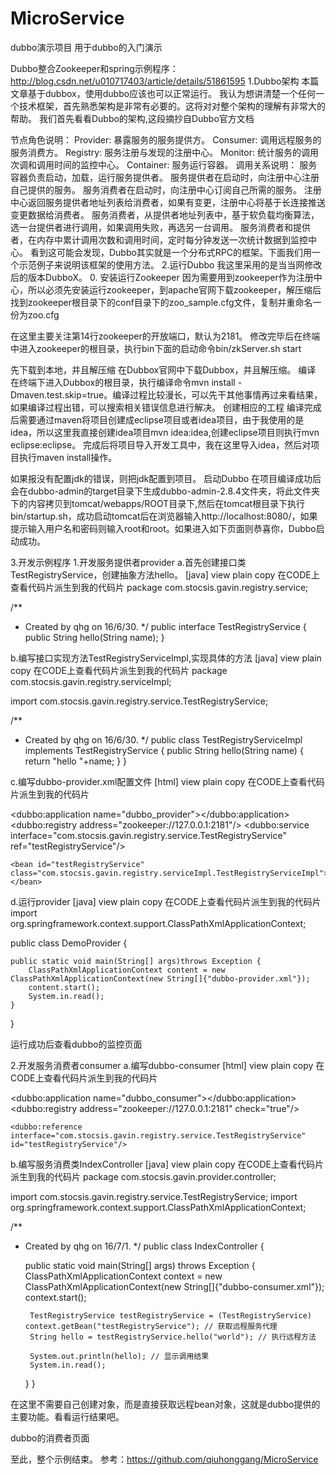 # MicroService
dubbo演示项目
用于dubbo的入门演示

Dubbo整合Zookeeper和spring示例程序：
http://blog.csdn.net/u010717403/article/details/51861595
1.Dubbo架构
本篇文章基于dubbox，使用dubbo应该也可以正常运行。
我认为想讲清楚一个任何一个技术框架，首先熟悉架构是非常有必要的。这将对对整个架构的理解有非常大的帮助。
我们首先看看Dubbo的架构,这段摘抄自Dubbo官方文档

节点角色说明：
Provider: 暴露服务的服务提供方。
Consumer: 调用远程服务的服务消费方。
Registry: 服务注册与发现的注册中心。
Monitor: 统计服务的调用次调和调用时间的监控中心。
Container: 服务运行容器。
调用关系说明：
服务容器负责启动，加载，运行服务提供者。
服务提供者在启动时，向注册中心注册自己提供的服务。
服务消费者在启动时，向注册中心订阅自己所需的服务。
注册中心返回服务提供者地址列表给消费者，如果有变更，注册中心将基于长连接推送变更数据给消费者。
服务消费者，从提供者地址列表中，基于软负载均衡算法，选一台提供者进行调用，如果调用失败，再选另一台调用。
服务消费者和提供者，在内存中累计调用次数和调用时间，定时每分钟发送一次统计数据到监控中心。 看到这可能会发现，Dubbo其实就是一个分布式RPC的框架。下面我们用一个示范例子来说明该框架的使用方法。
2.运行Dubbo
我这里采用的是当当网修改后的版本DubboX。
0. 安装运行Zookeeper
因为需要用到zookeeper作为注册中心，所以必须先安装运行zookeeper，到apache官网下载zookeeper，解压缩后找到zookeeper根目录下的conf目录下的zoo_sample.cfg文件，复制并重命名一份为zoo.cfg

在这里主要关注第14行zookeeper的开放端口，默认为2181。
修改完毕后在终端中进入zookeeper的根目录，执行bin下面的启动命令bin/zkServer.sh start

先下载到本地，并且解压缩
在Dubbox官网中下载Dubbox，并且解压缩。
编译
在终端下进入Dubbox的根目录，执行编译命令mvn install -Dmaven.test.skip=true。编译过程比较漫长，可以先干其他事情再过来看结果，如果编译过程出错，可以搜索相关错误信息进行解决。
创建相应的工程
编译完成后需要通过maven将项目创建成eclipse项目或者idea项目，由于我使用的是idea，所以这里我直接创建idea项目mvn idea:idea,创建eclipse项目则执行mvn eclipse:eclipse。
完成后将项目导入开发工具中，我在这里导入idea，然后对项目执行maven install操作。

如果报没有配置jdk的错误，则把jdk配置到项目。
启动Dubbo 在项目编译成功后会在dubbo-admin的target目录下生成dubbo-admin-2.8.4文件夹，将此文件夹下的内容拷贝到tomcat/webapps/ROOT目录下,然后在tomcat根目录下执行bin/startup.sh，成功启动tomcat后在浏览器输入http://localhost:8080/，如果提示输入用户名和密码则输入root和root。如果进入如下页面则恭喜你，Dubbo启动成功。

3.开发示例程序
1.开发服务提供者provider
a.首先创建接口类TestRegistryService，创建抽象方法hello。
[java] view plain copy 在CODE上查看代码片派生到我的代码片
package com.stocsis.gavin.registry.service;

/**
 * Created by qhg on 16/6/30.
 */
public interface TestRegistryService {
    public String hello(String name);
}


b.编写接口实现方法TestRegistryServiceImpl,实现具体的方法
[java] view plain copy 在CODE上查看代码片派生到我的代码片
package com.stocsis.gavin.registry.serviceImpl;

import com.stocsis.gavin.registry.service.TestRegistryService;

/**
 * Created by qhg on 16/6/30.
 */
public class TestRegistryServiceImpl implements TestRegistryService {
    public String hello(String name) {
        return "hello "+name;
    }
}


c.编写dubbo-provider.xml配置文件
[html] view plain copy 在CODE上查看代码片派生到我的代码片
<?xml version="1.0" encoding="UTF-8"?>
<beans xmlns="http://www.springframework.org/schema/beans"
       xmlns:xsi="http://www.w3.org/2001/XMLSchema-instance"
       xmlns:dubbo="http://code.alibabatech.com/schema/dubbo"
       xsi:schemaLocation="http://www.springframework.org/schema/beans
       http://www.springframework.org/schema/beans/spring-beans.xsd
       http://code.alibabatech.com/schema/dubbo
       http://code.alibabatech.com/schema/dubbo/dubbo.xsd">
    <!-- 提供方应用名称信息，这个相当于起一个名字，我们dubbo管理页面比较清晰是哪个应用暴露出来的 -->
    <dubbo:application name="dubbo_provider"></dubbo:application>
    <!-- 使用zookeeper注册中心暴露服务地址 -->
    <dubbo:registry address="zookeeper://127.0.0.1:2181"/>
    <!-- 要暴露的服务接口 -->
    <dubbo:service interface="com.stocsis.gavin.registry.service.TestRegistryService" ref="testRegistryService"/>

    <bean id="testRegistryService" class="com.stocsis.gavin.registry.serviceImpl.TestRegistryServiceImpl"></bean>

</beans>


d.运行provider
[java] view plain copy 在CODE上查看代码片派生到我的代码片
import org.springframework.context.support.ClassPathXmlApplicationContext;

public class DemoProvider {

    public static void main(String[] args)throws Exception {
        ClassPathXmlApplicationContext content = new ClassPathXmlApplicationContext(new String[]{"dubbo-provider.xml"});
        content.start();
        System.in.read();
    }

}


运行成功后查看dubbo的监控页面

2.开发服务消费者consumer
a.编写dubbo-consumer
[html] view plain copy 在CODE上查看代码片派生到我的代码片
<?xml version="1.0" encoding="UTF-8"?>
<beans xmlns="http://www.springframework.org/schema/beans"
       xmlns:xsi="http://www.w3.org/2001/XMLSchema-instance"
       xmlns:dubbo="http://code.alibabatech.com/schema/dubbo"
       xsi:schemaLocation="http://www.springframework.org/schema/beans
       http://www.springframework.org/schema/beans/spring-beans.xsd
       http://code.alibabatech.com/schema/dubbo
       http://code.alibabatech.com/schema/dubbo/dubbo.xsd">
    <!-- 提供方应用名称信息，这个相当于起一个名字，我们dubbo管理页面比较清晰是哪个应用暴露出来的 -->
    <dubbo:application name="dubbo_consumer"></dubbo:application>
    <!-- 使用zookeeper注册中心暴露服务地址 -->
    <dubbo:registry address="zookeeper://127.0.0.1:2181" check="true"/>

    <dubbo:reference interface="com.stocsis.gavin.registry.service.TestRegistryService" id="testRegistryService"/>

</beans>


b.编写服务消费类IndexController
[java] view plain copy 在CODE上查看代码片派生到我的代码片
package com.stocsis.gavin.provider.controller;

import com.stocsis.gavin.registry.service.TestRegistryService;
import org.springframework.context.support.ClassPathXmlApplicationContext;

/**
 * Created by qhg on 16/7/1.
 */
public class IndexController {


    public static void main(String[] args) throws Exception {
        ClassPathXmlApplicationContext context = new ClassPathXmlApplicationContext(new String[]{"dubbo-consumer.xml"});
        context.start();

        TestRegistryService testRegistryService = (TestRegistryService) context.getBean("testRegistryService"); // 获取远程服务代理
        String hello = testRegistryService.hello("world"); // 执行远程方法

        System.out.println(hello); // 显示调用结果
        System.in.read();
    }
}



在这里不需要自己创建对象，而是直接获取远程bean对象，这就是dubbo提供的主要功能。看看运行结果吧。


dubbo的消费者页面

至此，整个示例结束。
参考：https://github.com/qiuhonggang/MicroService